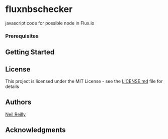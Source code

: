 # fluxnbschecker
javascript code for possible node in Flux.io



### Prerequisites


## Getting Started


## License

This project is licensed under the MIT License - see the [LICENSE.md](LICENSE.md) file for details

## Authors

[Neil Reilly](https://www.arcdox.com/)

## Acknowledgments

